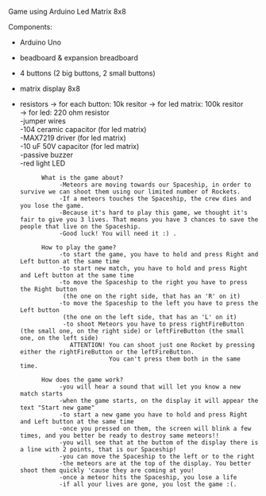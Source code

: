 Game using Arduino Led Matrix 8x8
          
Components:                   
 - Arduino Uno                
 - beadboard & expansion breadboard          
 - 4 buttons (2 big buttons, 2 small buttons)                  
 - matrix display 8x8                 
 - resistors -> for each button: 10k resitor
             -> for led matrix: 100k resitor                
             -> for led: 220 ohm resistor             
 -jumper wires                 
 -104 ceramic capacitor (for led matrix)                  
 -MAX7219 driver (for led matrix)                  
 -10 uF 50V capacitor (for led matrix)                    
 -passive buzzer                   
 -red light LED
 
                   
             What is the game about? 
                  -Meteors are moving towards our Spaceship, in order to survive we can shoot them using our limited number of Rockets.
                  -If a meteors touches the Spaceship, the crew dies and you lose the game.
                  -Because it's hard to play this game, we thought it's fair to give you 3 lives. That means you have 3 chances to save the people that live on the Spaceship.
                  -Good luck! You will need it :) .
                      
             How to play the game?
                  -to start the game, you have to hold and press Right and Left button at the same time
                  -to start new match, you have to hold and press Right and Left button at the same time
                  -to move the Spaceship to the right you have to press the Right button 
                   (the one on the right side, that has an 'R' on it)
                  -to move the Spaceship to the left you have to press the Left button 
                   (the one on the left side, that has an 'L' on it)
                   -to shoot Meteors you have to press rightFireButton (the small one, on the right side) or leftFireButton (the small one, on the left side)
                     ATTENTION! You can shoot just one Rocket by pressing either the rightFireButton or the leftFireButton.
                                You can't press them both in the same time.
             
             How does the game work?
                  -you will hear a sound that will let you know a new match starts
                  -when the game starts, on the display it will appear the text "Start new game"
                  -to start a new game you have to hold and press Right and Left button at the same time
                  -once you pressed on them, the screen will blink a few times, and you better be ready to destroy same meteors!!
                  -you will see that at the buttom of the display there is a line with 2 points, that is our Spaceship!
                  -you can move the Spaceship to the left or to the right
                  -the meteors are at the top of the display. You better shoot them quickly 'cause they are coming at you!
                  -once a meteor hits the Spaceship, you lose a life
                  -if all your lives are gone, you lost the game :(.
                  
                  
                  
                  
               
                      
